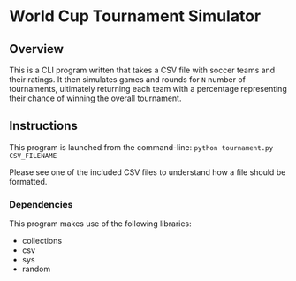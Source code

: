 # World Cup Tournament Simulator

## Overview

This is a CLI program written that takes a CSV file with soccer teams and their ratings. It then simulates games and rounds for `N` number of tournaments, ultimately returning each team with a percentage representing their chance of winning the overall tournament.

## Instructions
This program is launched from the command-line:
`python tournament.py CSV_FILENAME`

Please see one of the included CSV files to understand how a file should be formatted.


### Dependencies

This program makes use of the following libraries:
- collections
- csv
- sys
- random
